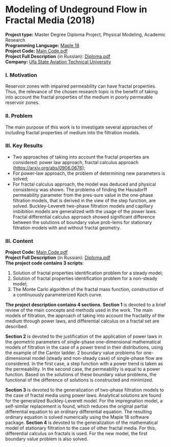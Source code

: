 # Modeling of Undeground Flow in Fractal Media (2018)
**Project type:** Master Degree Diploma Project, Physical Modeling, Academic Research  
**Programming Language:** [Maple 18](https://en.wikipedia.org/wiki/Maple_(software))  
**Project Сode:** [Main Code.pdf](https://github.com/ResearchMachine/master-degree-diploma-project-fractal-undeground-flow-modeling/blob/main/Main%20Code%20(Maple%2018).pdf)   
**Project Full Description** (in Russian): [Diploma.pdf](https://github.com/ResearchMachine/master-degree-diploma-project-fractal-undeground-flow-modeling/blob/main/Diploma%20.pdf)  
**Company:** [Ufa State Aviation Technical University](https://en.wikipedia.org/wiki/Ufa_State_Aviation_Technical_University) 

### I. Motivation
Reservoir zones with impaired permeability can have fractal properties. Thus, the relevance of the chosen research topic is the benefit of taking into account the fractal properties of the medium in poorly permeable reservoir zones.

### II. Problem
The main purpose of this work is to investigate several approaches of including fractal properties of medium into the filtration models. 

### III. Key Results 
* Two approaches of taking into account the fractal properties are considered: power law approach, fractal calculus approach (https://arxiv.org/abs/0906.0676); 
* For power-law approach, the problem of determining new parameters is solved;  
* For fractal calculus approach, the model was deduced and physical consistency was shown.
The problems of finding the Hausdorff permeability parameter from the pres-sure value in the one-phase filtration models, that is derived in the view of the step function, are solved. Buckley-Leverett two-phase filtration models and capillary imbibition models are generalized with the usage of the power laws. Fractal differential calculus approach showed significant difference between the solutions of boundary value prob-lems for stationary filtration models with and without fractal geometry.

### III. Content
**Project Сode:** [Main Code.pdf](https://github.com/ResearchMachine/master-degree-diploma-project-fractal-undeground-flow-modeling/blob/main/Main%20Code%20(Maple%2018).pdf)   
**Project Full Description** (in Russian): [Diploma.pdf](https://github.com/ResearchMachine/master-degree-diploma-project-fractal-undeground-flow-modeling/blob/main/Diploma%20.pdf)  
**The project code contains 3 scripts**:
1. Solution of fractal properties identification problem for a steady model;
2. Solution of fractal properties identification problem for a non-steady model;
3. The Monte Carlo algorithm of the fractal mass function, construction of a continuously parameterized Koch curve.

**The project description contains 4 sections**. **Section 1** is devoted to a brief review of the main concepts and methods used in the work. The main models of filtration, the approach of taking into account the fractality of the medium through power laws, and differential calculus on a fractal set are described.

**Section 2** is devoted to the justification of the application of power laws in the geometric parameters of single-phase one-dimensional mathematical models of filtration in the case of a power trend in their distributions, using the example of the Cantor ladder. 2 boundary value problems for one-dimensional model (steady and non-steady case) of single-phase flow are considered. In the first case, a step function with a power trend is taken as the permeability. In the second case, the permeability is equal to a power function. Based on the solutions of these boundary value problems, the functional of the difference of solutions is constructed and minimized. 

**Section 3** is devoted to the generalization of two-phase filtration models to the case of fractal media using power laws. Analytical solutions are found for the generalized Buckley-Leverett model. For the impregnation model, a self-similar replacement is found, which reduces the original partial differential equation to an ordinary differential equation. The resulting ordinary equation is solved numerically using the Maple 18 software package.
**Section 4** is devoted to the generalization of the mathematical model of stationary filtration to the case of other fractal media. For this, differential calculus on fractals is used. For the new model, the first boundary value problem is also solved. 
